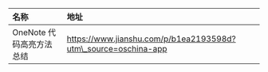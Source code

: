     

| 名称 | 地址 |
| :--- | :--- |
| OneNote 代码高亮方法总结 | https://www.jianshu.com/p/b1ea2193598d?utm\_source=oschina-app |




